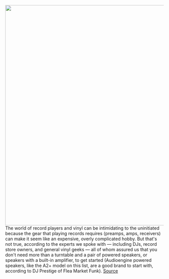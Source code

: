 <img src='https://cdn.vox-cdn.com/thumbor/RWmUoQWQ6sXZ-lqpuxlY74XDTOk=/0x0:1024x555/1200x800/filters:focal(295x189:457x351)/cdn.vox-cdn.com/uploads/chorus_image/image/66234716/29_record_player_lede.0.jpg' width='700px' /><br/>
The world of record players and vinyl can be intimidating to the uninitiated because the gear that playing records requires (preamps, amps, receivers) can make it seem like an expensive, overly complicated hobby. But that's not true, according to the experts we spoke with — including DJs, record store owners, and general vinyl geeks — all of whom assured us that you don't need more than a turntable and a pair of powered speakers, or speakers with a built-in amplifier, to get started (Audioengine powered speakers, like the A2+ model on this list, are a good brand to start with, according to DJ Prestige of Flea Market Funk).
<a href='https://www.theverge.com/2020/2/2/21113823/best-turntables-vinyl-djs-audio-technica-strategist'> Source <a/>